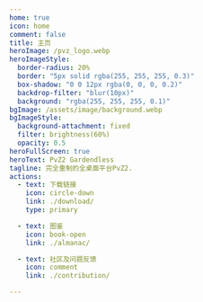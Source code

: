 ```yaml
---
home: true
icon: home
comment: false
title: 主页
heroImage: /pvz_logo.webp
heroImageStyle:  
  border-radius: 20%
  border: "5px solid rgba(255, 255, 255, 0.3)"
  box-shadow: "0 0 12px rgba(0, 0, 0, 0.2)"
  backdrop-filter: "blur(10px)"
  background: "rgba(255, 255, 255, 0.1)"
bgImage: /assets/image/background.webp
bgImageStyle:
  background-attachment: fixed
  filter: brightness(60%)
  opacity: 0.5 
heroFullScreen: true
heroText: PvZ2 Gardendless
tagline: 完全重制的全桌面平台PvZ2.
actions:
  - text: 下载链接
    icon: circle-down
    link: ./download/
    type: primary

  - text: 图鉴
    icon: book-open
    link: ./almanac/

  - text: 社区及问题反馈
    icon: comment
    link: ./contribution/

---
```

